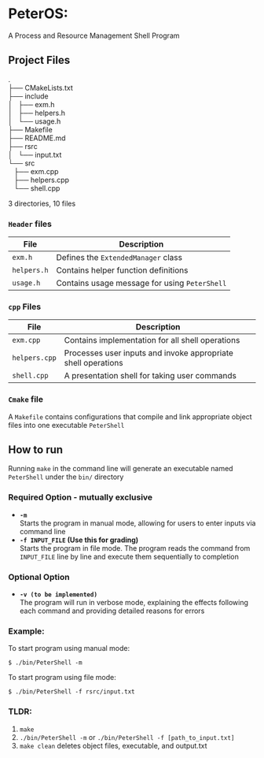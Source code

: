 # PeterOS:
A Process and Resource Management Shell Program

## Project Files
.\
├── CMakeLists.txt\
├── include\
│   ├── exm.h\
│   ├── helpers.h\
│   └── usage.h\
├── Makefile\
├── README.md\
├── rsrc\
│   └── input.txt\
└── src\
    ├── exm.cpp\
    ├── helpers.cpp\
    └── shell.cpp

3 directories, 10 files
### `Header` files
| File | Description |
| --- | --- |
| `exm.h` | Defines the `ExtendedManager` class |
| `helpers.h` | Contains helper function definitions |
| `usage.h` | Contains usage message for using `PeterShell` |

### `cpp` Files
| File | Description |
| --- | --- |
| `exm.cpp` | Contains implementation for all shell operations |
| `helpers.cpp` | Processes user inputs and invoke appropriate shell operations |
| `shell.cpp` | A presentation shell for taking user commands |

### `Cmake` file
A `Makefile` contains configurations that compile and link appropriate object files into one executable `PeterShell` 

## How to run
Running `make` in the command line will generate an executable named `PeterShell` under the `bin/` directory


### Required Option - mutually exclusive
- **`-m`**\
Starts the program in manual mode, allowing for users to enter inputs via command line
- **`-f INPUT_FILE` (Use this for grading)**\
Starts the program in file mode. The program reads the command from `INPUT_FILE` line by line and execute them sequentially to completion

### Optional Option
- **`-v (to be implemented)`**\
The program will run in verbose mode, explaining the effects following each command and providing detailed reasons for errors

### Example:

To start program using manual mode:
```
$ ./bin/PeterShell -m
```
To start program using file mode:
```
$ ./bin/PeterShell -f rsrc/input.txt 
```

### TLDR:
1. `make`
2. `./bin/PeterShell -m` or `./bin/PeterShell -f [path_to_input.txt]`
3. `make clean` deletes object files, executable, and output.txt